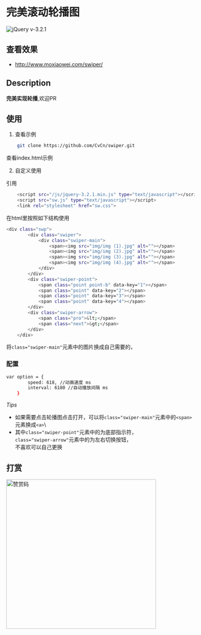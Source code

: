 # 完美滚动轮播图

![jQuery v-3.2.1](https://img.shields.io/badge/jQuery.js-v3.2.1-green.svg)

## 查看效果
- http://www.moxiaowei.com/swiper/

## Description

**完美实现轮播**,欢迎PR

## 使用

1. 查看示例
``` bash
    git clone https://github.com/CvCn/swiper.git
```
查看index.html示例

2. 自定义使用

引用
``` bash
    <script src="/js/jquery-3.2.1.min.js" type="text/javascript"></script>
    <script src="sw.js" type="text/javascript"></script>
    <link rel="stylesheet" href="sw.css">
```

在html里按照如下结构使用
``` bash
<div class="swp">
        <div class="swiper">
            <div class="swiper-main">
                <span><img src="img/img (1).jpg" alt=""></span>
                <span><img src="img/img (2).jpg" alt=""></span>
                <span><img src="img/img (3).jpg" alt=""></span>
                <span><img src="img/img (4).jpg" alt=""></span>
            </div>
        </div>
        <div class="swiper-point">
            <span class="point point-b" data-key="1"></span>
            <span class="point" data-key="2"></span>
            <span class="point" data-key="3"></span>
            <span class="point" data-key="4"></span>
        </div>
        <div class="swiper-arrow">
            <span class="pro">&lt;</span>
            <span class="next">&gt;</span>
        </div>
    </div>
```
将`class="swiper-main"`元素中的图片换成自己需要的，
### 配置
```bash
var option = {
        speed: 618, //动画速度 ms
        interval: 6180 //自动播放间隔 ms
    }
```
*Tips*
- 如果需要点击轮播图点击打开，可以将`class="swiper-main"`元素中的`<span>`元素换成`<a>`\
- 其中`class="swiper-point"`元素中的为底部指示符，\
`class="swiper-arrow"`元素中的为左右切换按钮， \
不喜欢可以自己更换

## 打赏
<img width="400px" height="400px" alt="赞赏码" src="http://www.moxiaowei.com/swiper/img/ds.jpg"/>